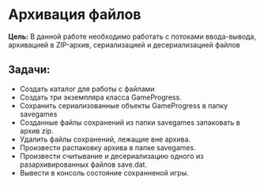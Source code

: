 # Архивация файлов
**Цель:** В данной работе необходимо работать с потоками ввода-вывода, архивацией в ZIP-архив, сериализацией и десериализацией файлов

## Задачи:
- Создать каталог для работы с файлами
- Создать три экземпляра класса GameProgress. 
- Сохранить сериализованные объекты GameProgress в папку savegames 
- Созданные файлы сохранений из папки savegames запаковать в архив zip. 
- Удалить файлы сохранений, лежащие вне архива.
- Произвести распаковку архива в папке savegames. 
- Произвести считывание и десериализацию одного из разархивированных файлов save.dat. 
- Вывести в консоль состояние сохранненой игры.
